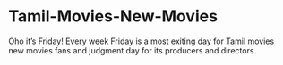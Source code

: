 # Tamil-Movies-New-Movies
Oho it’s Friday! Every week Friday is a most exiting day for Tamil movies new movies fans and judgment day for its producers and directors. 
